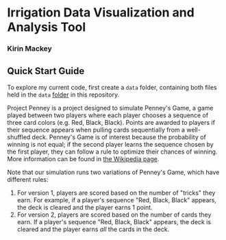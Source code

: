 # Irrigation Data Visualization and Analysis Tool
### Kirin Mackey

## Quick Start Guide
To explore my current code, first create a `data` folder, containing both files held in the `data` [folder](irrigation/data/) in this repository.

Project Penney is a project designed to simulate Penney's Game, a game played between two players where each player chooses a sequence of three card colors (e.g. Red, Black, Black). Points are awarded to players if their sequence appears when pulling cards sequentially from a well-shuffled deck. Penney's Game is of interest because the probability of winning is not equal; if the second player learns the sequence chosen by the first player, they can follow a rule to optimize their chances of winning. More information can be found in [the Wikipedia page](https://en.wikipedia.org/wiki/Penney%27s_game). 

Note that our simulation runs two variations of Penney's Game, which have different rules: 
1. For version 1, players are scored based on the number of "tricks" they earn. For example, if a player's sequence "Red, Black, Black" appears, the deck is cleared and the player earns 1 point. 
2. For version 2, players are scored based on the number of cards they earn. If a player's sequence "Red, Black, Black" appears, the deck is cleared and the player earns _all_ the cards in the deck. 
